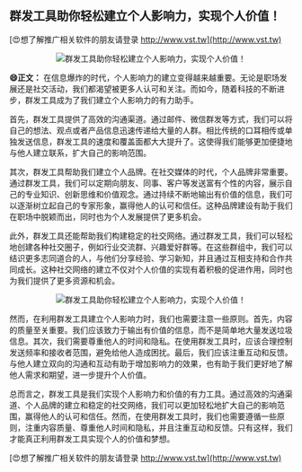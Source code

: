 ## **群发工具助你轻松建立个人影响力，实现个人价值！**

[😍想了解推广相关软件的朋友请登录 http://www.vst.tw](http://www.vst.tw)

 <center><img src="https://vst.tw/MP4/tuiguang/png/7.png" alt="群发工具助你轻松建立个人影响力，实现个人价值！"></center>

**😄正文：**
在信息爆炸的时代，个人影响力的建立变得越来越重要。无论是职场发展还是社交活动，我们都渴望被更多人认可和关注。而如今，随着科技的不断进步，群发工具成为了我们建立个人影响力的有力助手。

首先，群发工具提供了高效的沟通渠道。通过邮件、微信群发等方式，我们可以将自己的想法、观点或者产品信息迅速传递给大量的人群。相比传统的口耳相传或单独发送信息，群发工具的速度和覆盖面都大大提升了。这使得我们能够更加便捷地与他人建立联系，扩大自己的影响范围。

其次，群发工具帮助我们建立个人品牌。在社交媒体的时代，个人品牌非常重要。通过群发工具，我们可以定期向朋友、同事、客户等发送富有个性的内容，展示自己的专业知识、创新思维和价值观念。通过持续不断地输出有价值的信息，我们可以逐渐树立起自己的专家形象，赢得他人的认可和信任。这种品牌建设有助于我们在职场中脱颖而出，同时也为个人发展提供了更多机会。

此外，群发工具还能帮助我们构建稳定的社交网络。通过群发工具，我们可以轻松地创建各种社交圈子，例如行业交流群、兴趣爱好群等。在这些群组中，我们可以结识更多志同道合的人，与他们分享经验、学习新知，并且通过互相支持和合作共同成长。这种社交网络的建立不仅对个人价值的实现有着积极的促进作用，同时也为我们提供了更多资源和机会。

 <center><img src="https://vst.tw/MP4/tuiguang/png/4.png" alt="群发工具助你轻松建立个人影响力，实现个人价值！"></center>

然而，在利用群发工具建立个人影响力时，我们也需要注意一些原则。首先，内容的质量至关重要。我们应该致力于输出有价值的信息，而不是简单地大量发送垃圾信息。其次，我们需要尊重他人的时间和隐私。在使用群发工具时，应该合理控制发送频率和接收者范围，避免给他人造成困扰。最后，我们应该注重互动和反馈。与他人建立双向的沟通和互动有助于增加影响力的效果，也有助于我们更好地了解他人需求和期望，进一步提升个人价值。

总而言之，群发工具是我们实现个人影响力和价值的有力工具。通过高效的沟通渠道、个人品牌的建立和稳定的社交网络，我们可以更加轻松地扩大自己的影响范围，赢得他人的认可和信任。然而，在使用群发工具时，我们也需要遵循一些原则，注重内容质量、尊重他人时间和隐私，并且注重互动和反馈。只有这样，我们才能真正利用群发工具实现个人的价值和梦想。

[😍想了解推广相关软件的朋友请登录 http://www.vst.tw](http://www.vst.tw)



